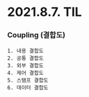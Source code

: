# 2021.8.7. TIL

### Coupling (결합도)
```
1. 내용 결합도
2. 공통 결합도
3. 외부 결합도
4. 제어 결합도
5. 스탬프 결합도
6. 데이터 결합도
```
